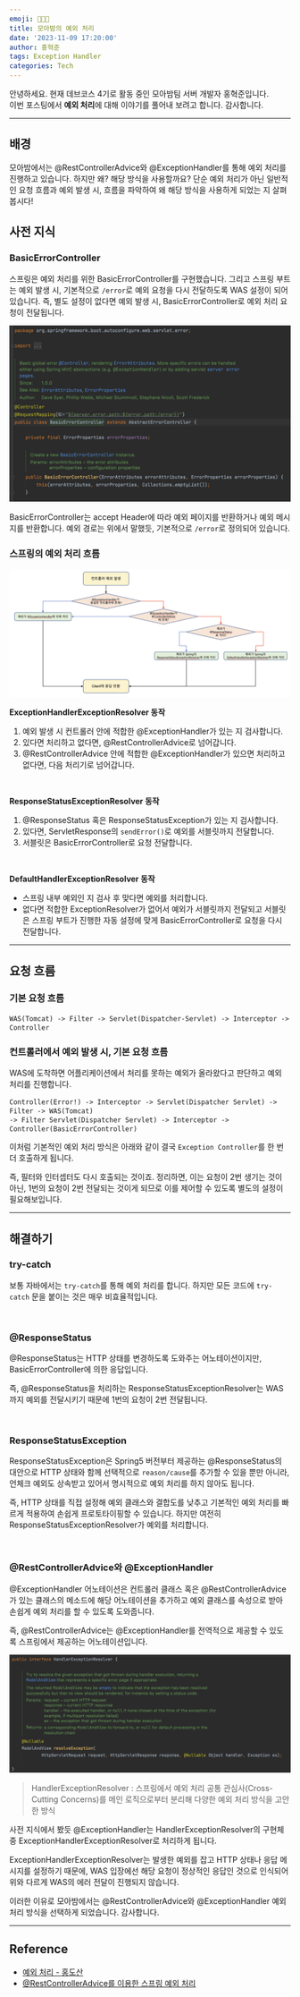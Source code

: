 ```yaml
---
emoji: 🧑🏻‍💻
title: 모아밤의 예외 처리
date: '2023-11-09 17:20:00'
author: 홍혁준
tags: Exception Handler
categories: Tech
---
```


안녕하세요. 현재 데브코스 4기로 활동 중인 모아밤팀 서버 개발자 홍혁준입니다.  
이번 포스팅에서 **예외 처리**에 대해 이야기를 풀어내 보려고 합니다. 감사합니다.

---

## 배경

모아밤에서는 @RestControllerAdvice와 @ExceptionHandler를 통해 예외 
처리를 진행하고 있습니다. 하지만 왜? 해당 방식을 사용할까요? 단순 예외 처리가 아닌 
일반적인 요청 흐름과 예외 발생 시, 흐름을 파악하여 왜 해당 방식을 사용하게 되었는 지 살펴봅시다!

## 사전 지식

### BasicErrorController

스프링은 예외 처리를 위한 BasicErrorController를 
구현했습니다. 그리고 스프링 부트는 예외 발생 시, 기본적으로 `/error`로 
예외 요청을 다시 전달하도록 WAS 설정이 되어 있습니다. 
즉, 별도 설정이 없다면 예외 발생 시, BasicErrorController로 예외 
처리 요청이 전달됩니다.

![exception1.png](exception1.png)

BasicErrorController는 accept Header에 따라 예외 페이지를 
반환하거나 예외 메시지를 반환합니다. 
예외 경로는 위에서 말했듯, 기본적으로 `/error`로 정의되어 있습니다.

### 스프링의 예외 처리 흐름

![exception2.png](exception2.png)

**ExceptionHandlerExceptionResolver 동작**

1. 예외 발생 시 컨트롤러 안에 적합한 @ExceptionHandler가 있는 지 검사합니다.
2. 있다면 처리하고 없다면, @RestControllerAdvice로 넘어갑니다.
3. @RestControllerAdvice 안에 적합한 @ExceptionHandler가 있으면 처리하고 없다면, 다음 처리기로 넘어갑니다.

<br/>

**ResponseStatusExceptionResolver 동작**

1.  @ResponseStatus 혹은 ResponseStatusException가 있는 지 검사합니다.
2.  있다면, ServletResponse의 `sendError()`로 예외를 서블릿까지 전달합니다.
3.  서블릿은 BasicErrorController로 요청 전달합니다.

<br/>

**DefaultHandlerExceptionResolver 동작**

-   스프링 내부 예외인 지 검사 후 맞다면 예외를 처리합니다.
-   없다면 적합한 ExceptionResolver가 없어서 예외가 서블릿까지 전달되고 서블릿은 스프링 부트가 진행한 자동 설정에 맞게 BasicErrorController로 요청을 다시 전달합니다.

---

## 요청 흐름

### 기본 요청 흐름

```
WAS(Tomcat) -> Filter -> Servlet(Dispatcher-Servlet) -> Interceptor -> Controller
```

### 컨트롤러에서 예외 발생 시, 기본 요청 흐름

WAS에 도착하면 어플리케이션에서 처리를 못하는 예외가 올라왔다고 
판단하고 예외 처리를 진행합니다.

```
Controller(Error!) -> Interceptor -> Servlet(Dispatcher Servlet) -> Filter -> WAS(Tomcat) 
-> Filter Servlet(Dispatcher Servlet) -> Interceptor -> Controller(BasicErrorController)
```

이처럼 기본적인 예외 처리 방식은 아래와 같이 결국 `Exception Controller`를 한 번 더 호출하게 됩니다. 

즉, 필터와 인터셉터도 다시 호출되는 것이죠. 정리하면, 이는 요청이 2번 생기는 것이 아닌, 1번의 요청이 2번 전달되는 
것이게 되므로 이를 제어할 수 있도록 별도의 설정이 필요해보입니다.

---

## 해결하기

### try-catch

보통 자바에서는 `try-catch`를 통해 예외 처리를 합니다. 하지만 모든 코드에 
`try-catch` 문을 붙이는 것은 매우 비효율적입니다.

<br/>

### @ResponseStatus

@ResponseStatus는 HTTP 상태를 변경하도록 도와주는 어노테이션이지만, BasicErrorController에 의한 응답입니다.

즉, @ResponseStatus을 처리하는 ResponseStatusExceptionResolver는
WAS까지 예외를 전달시키기 때문에 1번의 요청이 2번 전달됩니다.

<br/>

### ResponseStatusException

ResponseStatusException은 Spring5 버전부터 제공하는 @ResponseStatus의 대안으로 HTTP 상태와 
함께 선택적으로 `reason/cause`를 추가할 수 있을 뿐만 아니라, 언체크 예외도 상속받고 있어서 명시적으로 예외 처리를 하지 않아도 됩니다. 

즉, HTTP 상태를 직접 설정해 예외 클래스와 결합도를 낮추고 기본적인 예외 처리를 빠르게 적용하여 
손쉽게 프로토타이핑할 수 있습니다. 하지만 여전히 ResponseStatusExceptionResolver가 예외를 처리합니다.

<br />

### @RestControllerAdvice와 @ExceptionHandler

@ExceptionHandler 어노테이션은 컨트롤러 클래스 혹은 @RestControllerAdvice가 있는 클래스의 메소드에 해당 
어노테이션을 추가하고 예외 클래스를 속성으로 받아 손쉽게 예외 처리를 할 수 있도록 도와줍니다.

즉, @RestControllerAdvice는 @ExceptionHandler를 전역적으로 제공할 수 있도록 스프링에서 제공하는 어노테이션입니다.

![exception3.png](exception3.png)

> HandlerExceptionResolver : 스프링에서 예외 처리 공통 관심사(Cross-Cutting Concerns)를 메인 로직으로부터 분리해 다양한 예외 처리 방식을 고안한 방식

사전 지식에서 봤듯 @ExceptionHandler는 HandlerExceptionResolver의 구현체 중 ExceptionHandlerExceptionResolver로 처리하게 됩니다.

ExceptionHandlerExceptionResolver는 발생한 예외를 잡고 HTTP 상태나 응답 메시지를 설정하기 때문에, WAS 입장에선 해당 요청이 
정상적인 응답인 것으로 인식되어 위와 다르게 WAS의 에러 전달이 진행되지 않습니다.

이러한 이유로 모아밤에서는 @RestControllerAdvice와 
@ExceptionHandler 예외 처리 방식을 선택하게 되었습니다. 감사합니다.

---

## Reference

-   [예외 처리 - 홍도산](https://hongdosan.tistory.com/entry/8-9-%EC%A3%BC%EC%B0%A8-%EC%98%88%EC%99%B8-%EC%B2%98%EB%A6%AC)
-   [@RestControllerAdvice를 이용한 스프링 예외 처리](https://mangkyu.tistory.com/205)

```toc
```
